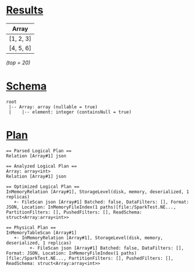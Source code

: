 # [Results](#tab/results)

|Array    |
|---------|
|[1, 2, 3]|
|[4, 5, 6]|

_(top = 20)_

# [Schema](#tab/schema)

```shell
root
 |-- Array: array (nullable = true)
 |    |-- element: integer (containsNull = true)

```

# [Plan](#tab/plan)

```shell
== Parsed Logical Plan ==
Relation [Array#1] json

== Analyzed Logical Plan ==
Array: array<int>
Relation [Array#1] json

== Optimized Logical Plan ==
InMemoryRelation [Array#1], StorageLevel(disk, memory, deserialized, 1 replicas)
   +- FileScan json [Array#1] Batched: false, DataFilters: [], Format: JSON, Location: InMemoryFileIndex(1 paths)[file:/SparkTest.NE..., PartitionFilters: [], PushedFilters: [], ReadSchema: struct<Array:array<int>>

== Physical Plan ==
InMemoryTableScan [Array#1]
   +- InMemoryRelation [Array#1], StorageLevel(disk, memory, deserialized, 1 replicas)
         +- FileScan json [Array#1] Batched: false, DataFilters: [], Format: JSON, Location: InMemoryFileIndex(1 paths)[file:/SparkTest.NE..., PartitionFilters: [], PushedFilters: [], ReadSchema: struct<Array:array<int>>

```
